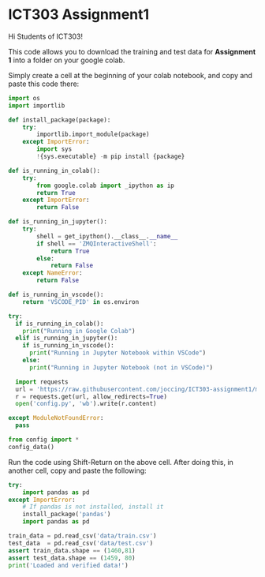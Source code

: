 # ICT303 Assignment1
Hi Students of ICT303!

This code allows you to download the training and test data for **Assignment 1** into a folder on your google colab.

Simply create a cell at the beginning of your colab notebook, and copy and paste this code there:

```python
import os
import importlib

def install_package(package):
    try:
        importlib.import_module(package)
    except ImportError:
        import sys
        !{sys.executable} -m pip install {package}

def is_running_in_colab():
    try:
        from google.colab import _ipython as ip
        return True
    except ImportError:
        return False

def is_running_in_jupyter():
    try:
        shell = get_ipython().__class__.__name__
        if shell == 'ZMQInteractiveShell':
            return True
        else:
            return False
    except NameError:
        return False

def is_running_in_vscode():
    return 'VSCODE_PID' in os.environ

try:
  if is_running_in_colab():
    print("Running in Google Colab")
  elif is_running_in_jupyter():
    if is_running_in_vscode():
      print("Running in Jupyter Notebook within VSCode")
    else:
      print("Running in Jupyter Notebook (not in VSCode)")

  import requests
  url = 'https://raw.githubusercontent.com/joccing/ICT303-assignment1/master/config.py'
  r = requests.get(url, allow_redirects=True)
  open('config.py', 'wb').write(r.content)

except ModuleNotFoundError:
  pass

from config import *
config_data()
```

Run the code using Shift-Return on the above cell.
After doing this, in another cell, copy and paste the following:

```python
try:
    import pandas as pd
except ImportError:
    # If pandas is not installed, install it
    install_package('pandas')
    import pandas as pd

train_data = pd.read_csv('data/train.csv')
test_data  = pd.read_csv('data/test.csv')
assert train_data.shape == (1460,81)
assert test_data.shape == (1459, 80)
print('Loaded and verified data!')
```